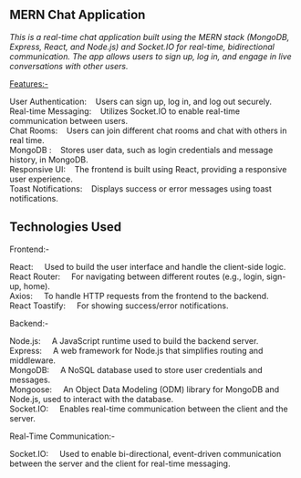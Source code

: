 **MERN Chat Application**  
---

*This is a real-time chat application built using the MERN stack (MongoDB, Express, React, and Node.js) and Socket.IO for real-time, bidirectional communication.
The app allows users to sign up, log in, and engage in live conversations with other users.*

<u>Features:-</u> 

User Authentication:&nbsp;&nbsp;&nbsp;&nbsp;Users can sign up, log in, and log out securely.  
Real-time Messaging:&nbsp;&nbsp;&nbsp;&nbsp;Utilizes Socket.IO to enable real-time communication between users.  
Chat Rooms:&nbsp;&nbsp;&nbsp;&nbsp;Users can join different chat rooms and chat with others in real time.  
MongoDB :&nbsp;&nbsp;&nbsp;&nbsp;Stores user data, such as login credentials and message history, in MongoDB.  
Responsive UI:&nbsp;&nbsp;&nbsp;&nbsp;The frontend is built using React, providing a responsive user experience.  
Toast Notifications:&nbsp;&nbsp;&nbsp;&nbsp;Displays success or error messages using toast notifications.  

Technologies Used  
---

Frontend:-  

React: &nbsp;&nbsp;&nbsp;&nbsp;Used to build the user interface and handle the client-side logic.  
React Router: &nbsp;&nbsp;&nbsp;&nbsp;For navigating between different routes (e.g., login, sign-up, home).  
Axios: &nbsp;&nbsp;&nbsp;&nbsp;To handle HTTP requests from the frontend to the backend.  
React Toastify: &nbsp;&nbsp;&nbsp;&nbsp;For showing success/error notifications.  

Backend:-

Node.js: &nbsp;&nbsp;&nbsp;&nbsp;A JavaScript runtime used to build the backend server.  
Express: &nbsp;&nbsp;&nbsp;&nbsp;A web framework for Node.js that simplifies routing and middleware.  
MongoDB: &nbsp;&nbsp;&nbsp;&nbsp;A NoSQL database used to store user credentials and messages.  
Mongoose: &nbsp;&nbsp;&nbsp;&nbsp;An Object Data Modeling (ODM) library for MongoDB and Node.js, used to interact with the database.  
Socket.IO: &nbsp;&nbsp;&nbsp;&nbsp;Enables real-time communication between the client and the server.  

Real-Time Communication:-

Socket.IO:&nbsp;&nbsp;&nbsp;&nbsp; Used to enable bi-directional, event-driven communication between the server and the client for real-time messaging.  
